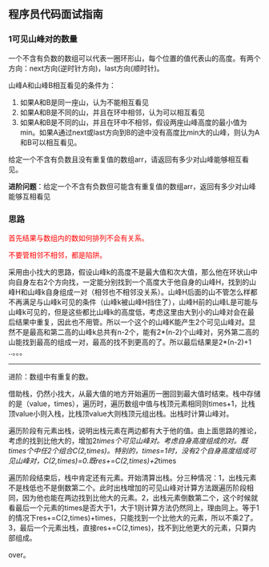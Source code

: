 ## 程序员代码面试指南

### 1可见山峰对的数量

​		一个不含有负数的数组可以代表一圈环形山，每个位置的值代表山的高度。有两个方向：next方向(逆时针方向)，last方向(顺时针)。

山峰A和山峰B相互看见的条件为：

1. 如果A和B是同一座山，认为不能相互看见
2. 如果A和B是不同的山，并且在环中相邻，认为可以相互看见
3. 如果A和B是不同的山，并且在环中不相邻，假设两座山峰高度的最小值为min。如果A通过next或last方向到B的途中没有高度比min大的山峰，则认为A和B可以相互看见。

给定一个不含有负数且没有重复值的数组arr，请返回有多少对山峰能够相互看见。

**进阶问题**：给定一个不含有负数但可能含有重复值的数组arr，返回有多少对山峰能够互相看见

### 思路

<font color='red'>首先结果与数组内的数如何排列不会有关系。</font>

<font color='red'>不要管相邻不相邻，都是陷阱。</font>

采用由小找大的思路，假设山峰k的高度不是最大值和次大值，那么他在环状山中向自身左右2个方向找，一定能分别找到一个高度大于他自身的山峰H，找到的山峰H和山峰k自身组成一对（相邻也不相邻没关系）。山峰H后面的山不管怎么样都不再满足与山峰k可见的条件（山峰k被山峰H挡住了），山峰H前的山峰L是可能与山峰k可见的，但是这些都比山峰k的高度低，考虑这里由大到小的山峰对会在最后结果中重复，因此也不用管。所以一个这个的山峰K能产生2个可见山峰对。显然不是最高和第二高的山峰k总共有n-2个，能有2*(n-2)个山峰对，另外第二高的山能找到最高的组成一对，最高的找不到更高的了。所以最后结果是2*(n-2)+1	..。。。

<hr>

进阶：数组中有重复的数。

借助栈，仍然小找大，从最大值的地方开始遍历一圈回到最大值时结束。栈中存储的是（value，times），遍历时，遍历数组中值与栈顶元素相同则times+1，比栈顶value小则入栈，比栈顶value大则栈顶元组出栈。出栈时计算山峰对。

遍历阶段有元素出栈，说明出栈元素在两边都有大于他的值。由上面思路的推论，考虑的找到比他大的，增加2*times个可见山峰对。考虑自身高度组成的对。既times个中任2个组合C(2,times)。特别的，times=1时，没有2个自身高度组成可见山峰对，C(2,times)=0.既res+=C(2,times)+2*times

遍历阶段结束后，栈中肯定还有元素。开始清算出栈。分三种情况：1，出栈元素不是栈低也不是倒数第二个。此时出栈增加的可见山峰对计算方法跟遍历阶段相同，因为他也能在两边找到比他大的元素。2，出栈元素倒数第二个，这个时候就看最后一个元素的times是否大于1，大于1则计算方法仍然同上，理由同上。等于1的情况下res+=C(2,times)+times，只能找到一个比他大的元素，所以不乘2了。 3，最后一个元素出栈，直接res+=C(2,times)，找不到比他更大的元素，只算内部组成。

over。







